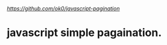 ###### https://github.com/ok0/javascript-pagination
# javascript simple pagaination.

<pre>
<code>
<script type="text/javascript">
function blar(totalCount, perPage, currentCount) {
	var pConfig = {
		"outerElement" : "div"
		, "outerElementClass" : "outerClass"
		
		, "parentElement" : "ul"
		, "parentElementClass" : "parentClass"
		
		, "buttonElement" : "li"
		, "buttonClass" : "buttonClass"
		
		, "prevButtonElement" : "li"
		, "prevButtonClass" : "prevButtonClass"
		, "prevButtonText" : "&lt;"
		
		, "nextButtonElement" : "li"
		, "nextButtonClass" : "nextButtonClass"
		, "nextButtonText" : "&gt;"

		, "firstButtonElement" : "li"
		, "firstButtonClass" : "firstButtonClass"
		, "firstButtonText" : "&lt;&lt;"
		
		, "lastButtonElement" : "li"
		, "lastButtonClass" : "lastButtonClass"
		, "lastButtonText" : "&gt;&gt;"
		
		, "currentButtonClass" : "currentButtonClass"
		
		, "perPage" : perPage // object count per page.
		, "totalCount" : totalCount // counting numbers of object.
		, "currentCount" : currentCount // ( pgae 1 = 0, page 2 = perPage * 1, page 3 = perPage * 2)
		, "pageBlockSize" : 10 // button length.
	};
	var p = new Pagination();
	
	// param 2 : this is function name that will be called.
	p.init(pConfig, "blar");
	
	document.getElementById("pArea").innerHTML = p.get();
}

blar(3000, 30, 2910);
</script>
</code>
</pre>